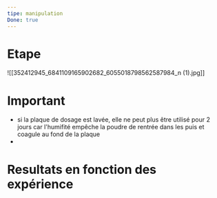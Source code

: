```yaml
---
tipe: manipulation
Done: true
---
```


# Etape 

![[352412945_6841109165902682_6055018798562587984_n (1).jpg]]

# Important 
- si la plaque de dosage est lavée, elle ne peut plus être utilisé pour 2 jours car l'humifité empêche la poudre de rentrée dans les puis et coagule au fond de la plaque 
- 
# Resultats en fonction des expérience 

